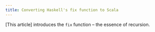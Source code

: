 ```yaml
---
title: Converting Haskell's fix function to Scala
---
```


[This article] introduces the `fix` function – the essence of recursion.
